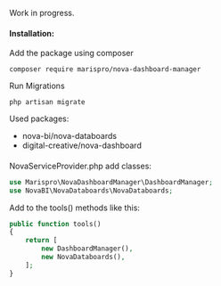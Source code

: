 Work in progress.

#### Installation:

Add the package using composer

`composer require marispro/nova-dashboard-manager`

Run Migrations

`php artisan migrate`

Used packages:
- nova-bi/nova-databoards
- digital-creative/nova-dashboard
####
NovaServiceProvider.php add classes:
```php
use Marispro\NovaDashboardManager\DashboardManager;
use NovaBI\NovaDataboards\NovaDataboards;
```
Add to the tools() methods like this:
```php
public function tools()
{
    return [
        new DashboardManager(),
        new NovaDataboards(),
    ];
}
```
